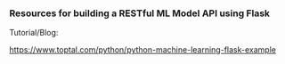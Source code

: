 ### Resources for building a RESTful ML Model API using Flask

Tutorial/Blog:

https://www.toptal.com/python/python-machine-learning-flask-example
